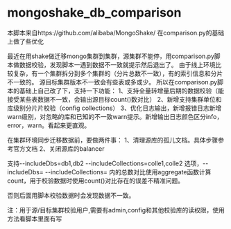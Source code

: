 # mongoshake_db_comparison
本脚本来自https://github.com/alibaba/MongoShake/
在comparison.py的基础上做了些优化


最近在用shake做迁移mongo集群到集群，源集群不能停，用comparison.py脚本做数据校验，发现脚本一遇到数据不一致就提示然后退出了。
由于线上环境比较复杂，有一个集群拆分到多个集群的（分片总数不一致），有的索引信息和分片不一致的。 源目标集群版本不一致会有些表或多或少。
所以在comparison.py脚本的基础上自己改了下，支持一下功能：
1、支持全量转增量后期的数据校验（能接受某些表数据不一致，会输出源目标count()数对比）
2、新增支持集群单位和库级别分片片校验（config collections）
3、优化日志输出，新增报错日志新增warn级别，对忽略的库和已知的不一致warn提示。新增输出日志颜色区分info，error，warn。看起来更直观。  

在集群环境同步迁移数据前，要做两件事：
1、清理源库的孤儿文档。具体步骤参考官方文档
2、关闭源库的balancer

支持--includeDbs=db1,db2  --includeCollections=colle1,colle2  选项，--includeDbs= --includeCollections=  内的总数对比使用aggregate函数计算count，用于校验数据时使用count()对比存在的误差不精准问题。

否则后面用脚本校验数据时会发现数据不一致。

注：用于源/目标集群校验用户,需要有admin,config和其他校验库的读权限，使用方法看脚本里面有写
